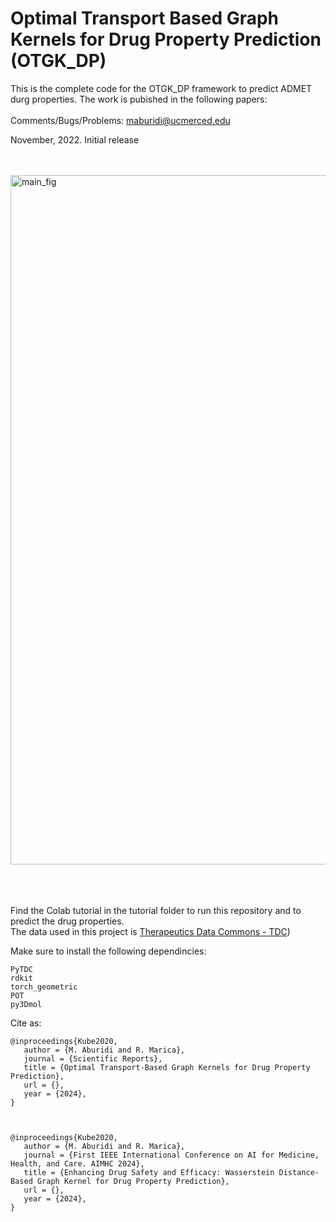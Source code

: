 # Optimal Transport Based Graph Kernels for Drug Property Prediction (OTGK_DP) 

This is the complete code for the OTGK_DP framework to predict ADMET durg properties. The work is pubished in the following papers: <br />
 <br />
Comments/Bugs/Problems: maburidi@ucmerced.edu  <br />

November, 2022. Initial release <br />


<br />
<br />


<img width="1103" alt="main_fig" src="https://github.com/Maburidi/OTGK_DP/assets/48891624/a52d6c2f-9334-4af2-b596-b3213db96935">

<br />
<br />
<br />
<br />


Find the Colab tutorial in the tutorial folder to run this repository and to predict the drug properties. <br /> 
The data used in this project is   [Therapeutics Data Commons - TDC](https://tdcommons.ai/))


Make sure to install the following dependincies: 

```
PyTDC
rdkit
torch_geometric
POT
py3Dmol

```


Cite as:
```
@inproceedings{Kube2020,
   author = {M. Aburidi and R. Marica},
   journal = {Scientific Reports},
   title = {Optimal Transport-Based Graph Kernels for Drug Property Prediction},
   url = {},
   year = {2024},
}



@inproceedings{Kube2020,
   author = {M. Aburidi and R. Marica},
   journal = {First IEEE International Conference on AI for Medicine, Health, and Care. AIMHC 2024},
   title = {Enhancing Drug Safety and Efficacy: Wasserstein Distance-Based Graph Kernel for Drug Property Prediction}, 
   url = {},
   year = {2024},
}
```

